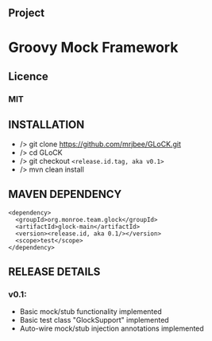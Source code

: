 
## Project
# Groovy Mock Framework

## Licence
### MIT

## INSTALLATION
* /> git clone https://github.com/mrjbee/GLoCK.git
* /> cd GLoCK
* /> git checkout `<release.id.tag, aka v0.1>`
* /> mvn clean install

## MAVEN DEPENDENCY
	<dependency>
	  <groupId>org.monroe.team.glock</groupId>
	  <artifactId>glock-main</artifactId>
	  <version><release.id, aka 0.1/></version>
	  <scope>test</scope>
	</dependency>

## RELEASE DETAILS
### v0.1:
* Basic mock/stub functionality implemented
* Basic test class "GlockSupport" implemented
* Auto-wire mock/stub injection annotations implemented
 


